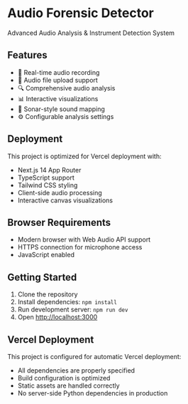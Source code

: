 # Audio Forensic Detector

Advanced Audio Analysis & Instrument Detection System

## Features

- 🎵 Real-time audio recording
- 📁 Audio file upload support
- 🔍 Comprehensive audio analysis
- 📊 Interactive visualizations
- 🎯 Sonar-style sound mapping
- ⚙️ Configurable analysis settings

## Deployment

This project is optimized for Vercel deployment with:

- Next.js 14 App Router
- TypeScript support
- Tailwind CSS styling
- Client-side audio processing
- Interactive canvas visualizations

## Browser Requirements

- Modern browser with Web Audio API support
- HTTPS connection for microphone access
- JavaScript enabled

## Getting Started

1. Clone the repository
2. Install dependencies: `npm install`
3. Run development server: `npm run dev`
4. Open [http://localhost:3000](http://localhost:3000)

## Vercel Deployment

This project is configured for automatic Vercel deployment:

- All dependencies are properly specified
- Build configuration is optimized
- Static assets are handled correctly
- No server-side Python dependencies in production
